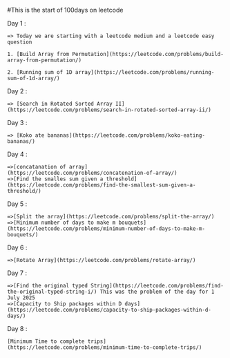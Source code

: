 #This is the start of 100days on leetcode 

Day 1 : 

    => Today we are starting with a leetcode medium and a leetcode easy question

    1. [Build Array from Permutation](https://leetcode.com/problems/build-array-from-permutation/)

    2. [Running sum of 1D array](https://leetcode.com/problems/running-sum-of-1d-array/)

Day 2 : 

    => [Search in Rotated Sorted Array II](https://leetcode.com/problems/search-in-rotated-sorted-array-ii/)


Day 3 : 

    => [Koko ate bananas](https://leetcode.com/problems/koko-eating-bananas/)

Day 4 : 

    =>[concatanation of array](https://leetcode.com/problems/concatenation-of-array/)
    =>[Find the smalles sum given a threshold](https://leetcode.com/problems/find-the-smallest-sum-given-a-threshold/)

Day 5 : 

    =>[Split the array](https://leetcode.com/problems/split-the-array/)
    =>[Minimum number of days to make m bouquets](https://leetcode.com/problems/minimum-number-of-days-to-make-m-bouquets/)

Day 6 : 

    =>[Rotate Array](https://leetcode.com/problems/rotate-array/)


Day 7 : 

    =>[Find the original typed String](https://leetcode.com/problems/find-the-original-typed-string-i/) This was the problem of the day for 1 July 2025
    =>[Capacity to Ship packages within D days](https://leetcode.com/problems/capacity-to-ship-packages-within-d-days/)

Day 8 : 

    [Minimum Time to complete trips](https://leetcode.com/problems/minimum-time-to-complete-trips/)
